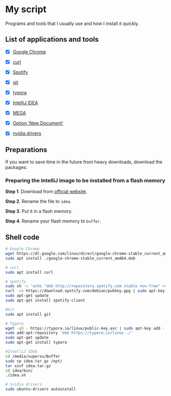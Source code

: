 # My script

Programs and tools that I usually use and how I install it quickly. 



## **List of applications and tools**



- [x] [Google Chrome](https://linuxize.com/post/how-to-install-google-chrome-web-browser-on-ubuntu-18-04/) 
- [x] [curl](https://curl.haxx.se/)
- [x] [Spotify](https://www.spotify.com/es/download/linux/)
- [x] [git](https://git-scm.com/downloads)
- [x] [typora](https://www.typora.io/)
- [x] [IntelliJ IDEA](https://www.jetbrains.com/idea/download/)
- [x] [MEGA](https://mega.nz/sync)
- [x] [Option 'New Document'](https://ubunlog.com/documento-nuevo-menu-contextual/)
- [x] [nvidia drivers](https://linuxconfig.org/how-to-install-the-nvidia-drivers-on-ubuntu-18-04-bionic-beaver-linux)



## Preparations

If you want to save time in the future from heavy downloads, download the packages:



### Preparing the IntelliJ image to be installed from a flash memory

**Step 1**. Download from [official website](https://www.jetbrains.com/idea/download/).

**Step 2**. Rename the file to `idea`. 

**Step 3**. Put it in a flash memory.

**Step 4**. Rename your flash memory to `buffer`.



## Shell code 

```bash
# Google Chrome
wget https://dl.google.com/linux/direct/google-chrome-stable_current_amd64.deb
sudo apt install ./google-chrome-stable_current_amd64.deb

# curl
sudo apt install curl

# Spotify
sudo sh -c 'echo "deb http://repository.spotify.com stable non-free" >> /etc/apt/sources.list.d/spotify.list'
curl -sS https://download.spotify.com/debian/pubkey.gpg | sudo apt-key add -
sudo apt-get update
sudo apt-get install spotify-client

#Git
sudo apt install git

# Typora
wget -qO - https://typora.io/linux/public-key.asc | sudo apt-key add -
sudo add-apt-repository 'deb https://typora.io/linux ./'
sudo apt-get update
sudo apt-get install typora

#IntelliJ IDEA
cd /media/supersu/Buffer
sudo cp idea.tar.gz /opt/
tar xzvf idea.tar.gz
cd idea/bin/
./idea.sh

# nvidia drivers
sudo ubuntu-drivers autoinstall
```

